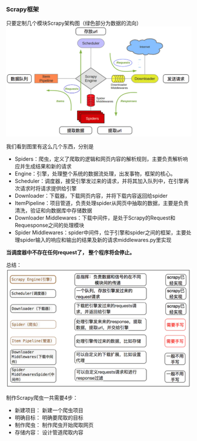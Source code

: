 ### Scrapy框架
只要定制几个模块Scrapy架构图（绿色部分为数据的流向）
![数据图](https://github.com/cser18/Scrapy-/blob/master/img/12983160-796fd5bfb38a39ec.webp "架构图")

我们看到图里有这么几个东西，分别是
* Spiders：爬虫，定义了爬取的逻辑和网页内容的解析规则，主要负责解析响应并生成结果和新的请求
* Engine：引擎，处理整个系统的数据流处理，出发事物，框架的核心。
* Scheduler：调度器，接受引擎发过来的请求，并将其加入队列中，在引擎再次请求时将请求提供给引擎
* Downloader：下载器，下载网页内容，并将下载内容返回给spider
* ItemPipeline：项目管道，负责处理spider从网页中抽取的数据，主要是负责清洗，验证和向数据库中存储数据
* Downloader Middlewares：下载中间件，是处于Scrapy的Request和Requesponse之间的处理模块
* Spider Middlewares：spider中间件，位于引擎和spider之间的框架，主要处理spider输入的响应和输出的结果及新的请求middlewares.py里实现

**当调度器中不存在任何request了， 整个程序将会停止。**

总结：
![总结](https://github.com/cser18/Scrapy-/blob/master/img/12983160-394d93c87390c455.webp "总结图")

制作Scrapy爬虫一共需要4步：
* 新建项目： 新建一个爬虫项目
* 明确目标： 明确要爬取的目标
* 制作爬虫： 制作爬虫开始爬取网页
* 存储内容： 设计管道爬取内容
